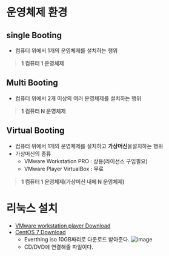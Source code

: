 # 운영체제 환경
## single Booting
* 컴퓨터 위에서 1개의 운영체제를 설치하는 행위
> **1 컴퓨터 1 운영체제**

## Multi Booting
* 컴퓨터 위에서 2개 이상의 여러 운영체제를 설치하는 행위
> **1 컴퓨터 N 운영체제**

## Virtual Booting
* 컴퓨터 위에서 1개의 운영체제를 설치하고 **가상머신**을설치하는 행위
* 가상머신의 종류
  * VMware Workstation PRO : 상용(라이선스 구입필요)
  * VMware Player VirtualBox : 무료
> **1 컴퓨터 1 운영체제(가상머신 내에 N 운영체제)**

# 리눅스 설치
* [VMware workstation player Download](https://www.vmware.com/products/workstation-player/workstation-player-evaluation.html)
* [CentOS 7 Download](http://data.nicehosting.co.kr/os/CentOS/7/isos/x86_64/)
  * Everthing iso 10GB짜리로 다운로드 받아준다.
  ![image](https://user-images.githubusercontent.com/79209568/113512802-441da980-95a1-11eb-8392-c65b0277cc1d.png)
  * CD/DVD에 연결해줄 파일이다.
